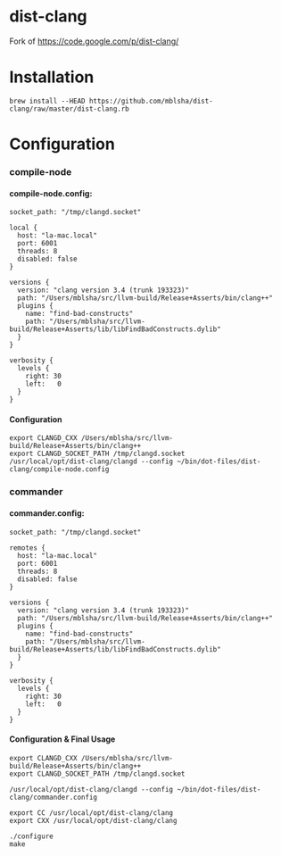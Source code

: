 # dist-clang

Fork of https://code.google.com/p/dist-clang/

# Installation

`brew install --HEAD https://github.com/mblsha/dist-clang/raw/master/dist-clang.rb`

# Configuration

### compile-node

#### compile-node.config:

```
socket_path: "/tmp/clangd.socket"

local {
  host: "la-mac.local"
  port: 6001
  threads: 8
  disabled: false
}

versions {
  version: "clang version 3.4 (trunk 193323)"
  path: "/Users/mblsha/src/llvm-build/Release+Asserts/bin/clang++"
  plugins {
    name: "find-bad-constructs"
    path: "/Users/mblsha/src/llvm-build/Release+Asserts/lib/libFindBadConstructs.dylib"
  }
}

verbosity {
  levels {
    right: 30
    left:   0
  }
}
```

#### Configuration

```
export CLANGD_CXX /Users/mblsha/src/llvm-build/Release+Asserts/bin/clang++
export CLANGD_SOCKET_PATH /tmp/clangd.socket
/usr/local/opt/dist-clang/clangd --config ~/bin/dot-files/dist-clang/compile-node.config
```

### commander

#### commander.config:

```
socket_path: "/tmp/clangd.socket"

remotes {
  host: "la-mac.local"
  port: 6001
  threads: 8
  disabled: false
}

versions {
  version: "clang version 3.4 (trunk 193323)"
  path: "/Users/mblsha/src/llvm-build/Release+Asserts/bin/clang++"
  plugins {
    name: "find-bad-constructs"
    path: "/Users/mblsha/src/llvm-build/Release+Asserts/lib/libFindBadConstructs.dylib"
  }
}

verbosity {
  levels {
    right: 30
    left:   0
  }
}
```

#### Configuration & Final Usage

```
export CLANGD_CXX /Users/mblsha/src/llvm-build/Release+Asserts/bin/clang++
export CLANGD_SOCKET_PATH /tmp/clangd.socket

/usr/local/opt/dist-clang/clangd --config ~/bin/dot-files/dist-clang/commander.config

export CC /usr/local/opt/dist-clang/clang
export CXX /usr/local/opt/dist-clang/clang

./configure
make
```
